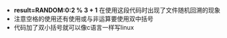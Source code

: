- **result=RANDOM:0:2 % 3 + 1**
在使用这段代码时出现了文件随机回溯的现象
- 注意空格的使用还有使用或与非运算要使用双中括号
- 代码加了双小括号就可以像c语言一样写linux